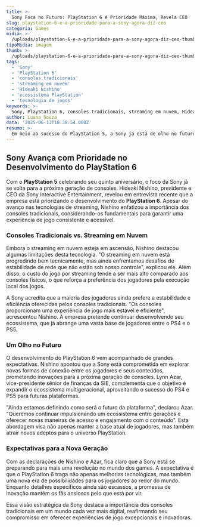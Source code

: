 ```yaml
---
title: >-
  Sony Foca no Futuro: PlayStation 6 é Prioridade Máxima, Revela CEO
slug: playstation-6-e-a-prioridade-para-a-sony-agora-diz-ceo
categoria: Games
midia: >-
  /uploads/playstation-6-e-a-prioridade-para-a-sony-agora-diz-ceo-thumb.jpg
tipoMidia: imagem
thumb: >-
  /uploads/playstation-6-e-a-prioridade-para-a-sony-agora-diz-ceo-thumb.jpg
tags:
  - 'Sony'
  - 'PlayStation 6'
  - 'consoles tradicionais'
  - 'streaming em nuvem'
  - 'Hideaki Nishino'
  - 'ecossistema PlayStation'
  - 'tecnologia de jogos'
keywords: >-
  Sony, PlayStation 6, consoles tradicionais, streaming em nuvem, Hideaki Nishino, ecossistema PlayStation, tecnologia de jogos
author: Luana Souza
data: '2025-06-13T10:38:54.000Z'
resumo: >-
  Em meio ao sucesso do PlayStation 5, a Sony já está de olho no futuro, com o PlayStation 6 no centro de suas estratégias. Hideaki Nishino, CEO da Sony Interactive Entertainment, destaca a importância dos consoles físicos no cenário atual.
---
```


## Sony Avança com Prioridade no Desenvolvimento do PlayStation 6

Com o **PlayStation 5** celebrando seu quinto aniversário, o foco da Sony já se volta para a próxima geração de consoles. Hideaki Nishino, presidente e CEO da Sony Interactive Entertainment, revelou em entrevista recente que a empresa está priorizando o desenvolvimento do **PlayStation 6**. Apesar do avanço nas tecnologias de streaming, Nishino enfatizou a importância dos consoles tradicionais, considerando-os fundamentais para garantir uma experiência de jogo consistente e acessível.

### Consoles Tradicionais vs. Streaming em Nuvem

Embora o streaming em nuvem esteja em ascensão, Nishino destacou algumas limitações desta tecnologia. "O streaming em nuvem está progredindo bem tecnicamente, mas ainda enfrentamos desafios de estabilidade de rede que não estão sob nosso controle", explicou ele. Além disso, o custo do jogo por streaming tende a ser mais alto comparado aos consoles físicos, o que reforça a preferência dos jogadores pela execução local dos jogos.

A Sony acredita que a maioria dos jogadores ainda prefere a estabilidade e eficiência oferecidas pelos consoles tradicionais. "Os consoles proporcionam uma experiência de jogo mais estável e eficiente", acrescentou Nishino. A empresa pretende continuar desenvolvendo seu ecossistema, que já abrange uma vasta base de jogadores entre o PS4 e o PS5.

### Um Olho no Futuro

O desenvolvimento do PlayStation 6 vem acompanhado de grandes expectativas. Nishino apontou que a Sony está comprometida em explorar novas formas de conexão entre os jogadores e seus conteúdos, prometendo inovações para a próxima geração de consoles. Lynn Azar, vice-presidente sênior de finanças da SIE, complementa que o objetivo é expandir o ecossistema multigeracional, aproveitando o sucesso do PS4 e PS5 para futuras plataformas.

"Ainda estamos definindo como será o futuro da plataforma", declarou Azar. "Queremos continuar impulsionando um ecossistema entre gerações e oferecer novas maneiras de acesso e engajamento com o conteúdo". Esta abordagem visa não apenas manter a base atual de jogadores, mas também atrair novos adeptos para o universo PlayStation.

### Expectativas para a Nova Geração

Com as declarações de Nishino e Azar, fica claro que a Sony está se preparando para mais uma revolução no mundo dos games. A expectativa é que o PlayStation 6 traga não apenas melhorias tecnológicas, mas também uma nova era de possibilidades para os jogadores ao redor do mundo. Enquanto detalhes específicos ainda são escassos, a promessa de inovação mantém os fãs ansiosos pelo que está por vir.

Essa visão estratégica da Sony destaca a importância dos consoles tradicionais em um mundo cada vez mais digital, reafirmando seu compromisso em oferecer experiências de jogo excepcionais e inovadoras.